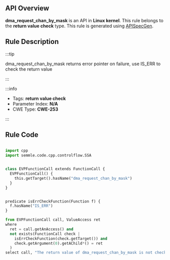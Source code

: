 ---
---


## API Overview
**dma_request_chan_by_mask** is an API in **Linux kernel**. This rule belongs to the **return value check** type. This rule is generated using [APISpecGen](../../tools/APISpecGen).
## Rule Description

:::tip

dma_request_chan_by_mask returns error pointer on failure, use IS_ERR to check the return value

:::

:::info

- Tags: **return value check**
- Parameter Index: **N/A**
- CWE Type: **CWE-253**

:::

## Rule Code
```python

import cpp
import semmle.code.cpp.controlflow.SSA


class EVPFunctionCall extends FunctionCall {
  EVPFunctionCall() {
    this.getTarget().hasName("dma_request_chan_by_mask")
  }
}


predicate isErrCheckFunction(Function f) {
  f.hasName("IS_ERR") 
}

from EVPFunctionCall call, ValueAccess ret
where
  ret = call.getAnAccess() and
  not exists(FunctionCall check |
    isErrCheckFunction(check.getTarget()) and
    check.getArgument(0).getAChild*() = ret
  )
select call, "The return value of dma_request_chan_by_mask is not checked with IS_ERR."
    
```